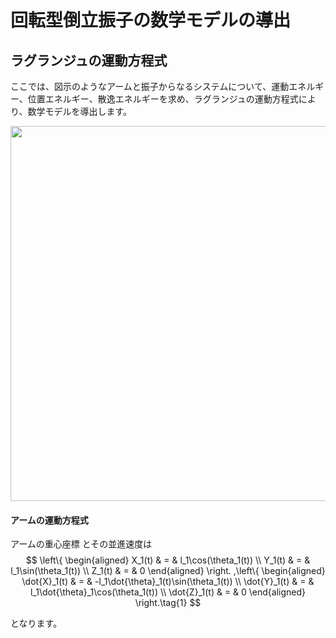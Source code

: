 # 回転型倒立振子の数学モデルの導出 



## ラグランジュの運動方程式

ここでは、図示のようなアームと振子からなるシステムについて、運動エネルギー、位置エネルギー、散逸エネルギーを求め、ラグランジュの運動方程式により、数学モデルを導出します。

<img src="E:\Dropbox\授業　\倒立振子ｒ１\1回目\Pcont1.png" width="600">

#### アームの運動方程式



アームの重心座標 とその並進速度は
$$
\left\{
\begin{aligned}
X_1(t) & = & l_1\cos(\theta_1(t)) \\
Y_1(t) & = & l_1\sin(\theta_1(t)) \\
Z_1(t) & = & 0
\end{aligned}
\right. ,\left\{
\begin{aligned}
\dot{X}_1(t) & = & -l_1\dot{\theta}_1(t)\sin(\theta_1(t)) \\
\dot{Y}_1(t) & = & l_1\dot{\theta}_1\cos(\theta_1(t)) \\
\dot{Z}_1(t) & = & 0
\end{aligned}
\right.\tag{1}
$$




となります。

